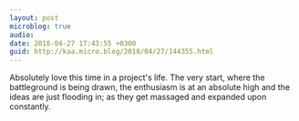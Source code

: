 ```yaml
---
layout: post
microblog: true
audio: 
date: 2018-04-27 17:43:55 +0300
guid: http://kaa.micro.blog/2018/04/27/144355.html
---
```

Absolutely love this time in a project's life. The very start, where the battleground is being drawn, the enthusiasm is at an absolute high and the ideas are just flooding in; as they get massaged and expanded upon constantly.
